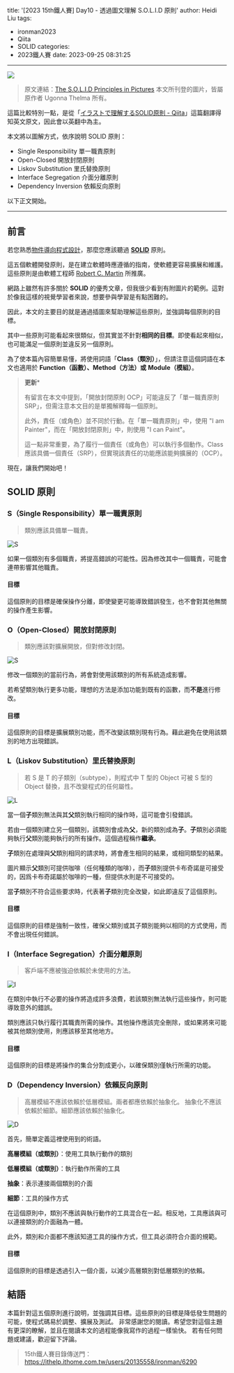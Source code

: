 title: '[2023 15th鐵人賽] Day10 - 透過圖文理解 S.O.L.I.D 原則'
author: Heidi Liu
tags:
  - ironman2023
  - Qiita
  - SOLID
categories:
  - 2023鐵人賽
date: 2023-09-25 08:31:25
---

![](https://imgur.com/yemjbew.png)
> 原文連結：[The S.O.L.I.D Principles in Pictures](https://medium.com/backticks-tildes/the-s-o-l-i-d-principles-in-pictures-b34ce2f1e898)
> 本文所刊登的圖片，皆屬原作者 Ugonna Thelma 所有。


這篇比較特別一點，是從「[イラストで理解するSOLID原則 - Qiita](https://qiita.com/baby-degu/items/d058a62f145235a0f007)」這篇翻譯得知英文原文，因此會以英翻中為主。

本文將以圖解方式，依序說明 SOLID 原則：

+ Single Responsibility 單一職責原則
+ Open-Closed 開放封閉原則
+ Liskov Substitution 里氏替換原則
+ Interface Segregation 介面分離原則
+ Dependency Inversion 依賴反向原則

<!--more-->

以下正文開始。

---

## 前言

若您熟悉[物件導向程式設計](https://en.wikipedia.org/wiki/Object-oriented_programming)，那麼您應該聽過 [**SOLID**](https://en.wikipedia.org/wiki/SOLID) 原則。

這五個軟體開發原則，是在建立軟體時應遵循的指南，使軟體更容易擴展和維護。這些原則是由軟體工程師 [Robert C. Martin](https://en.wikipedia.org/wiki/Robert_C._Martin) 所推廣。

網路上雖然有許多關於 **SOLID** 的優秀文章，但我很少看到有附圖片的範例。這對於像我這樣的視覺學習者來說，想要參與學習是有點困難的。

因此，本文的主要目的就是通過插圖來幫助理解這些原則，並強調每個原則的目標。

其中一些原則可能看起來很類似，但其實並不針對**相同的目標**。即使看起來相似，也可能滿足一個原則並違反另一個原則。

為了使本篇內容簡單易懂，將使用詞語「**Class（類別）**」，但請注意這個詞語在本文也適用於 **Function（函數）、Method（方法）或** **Module（模組）**。

> **更新***
> 
> 有留言在本文中提到，「開放封閉原則 OCP」可能違反了「單一職責原則 SRP」，但需注意本文目的是單獨解釋每一個原則。
> 
> 此外，責任（或角色）並不同於行動。在「單一職責原則」中，使用 "I am Painter"，而在「開放封閉原則」中，則使用 "I can Paint"。
> 
> 這一點非常重要，為了履行一個責任（或角色）可以執行多個動作。Class 應該具備一個責任（SRP），但實現該責任的功能應該能夠擴展的（OCP）。
> 

現在，讓我們開始吧！

## SOLID 原則

### S（Single Responsibility）單一職責原則

> 類別應該具備單一職責。
> 

![S](https://imgur.com/2B0SHkw.png)

如果一個類別有多個職責，將提高錯誤的可能性。因為修改其中一個職責，可能會連帶影響其他職責。

#### 目標

這個原則的目標是確保操作分離，即使變更可能導致錯誤發生，也不會對其他無關的操作產生影響。

### O（Open-Closed）開放封閉原則

> 類別應該對擴展開放，但對修改封閉。
> 

![S](https://imgur.com/psDnV2O.png)

修改一個類別的當前行為，將會對使用該類別的所有系統造成影響。

若希望類別執行更多功能，理想的方法是添加功能到既有的函數，而**不是**進行修改。

#### 目標

這個原則的目標是擴展類別功能，而不改變該類別現有行為。藉此避免在使用該類別的地方出現錯誤。

### L（Liskov Substitution）里氏替換原則

> 若 S 是 T 的子類別（subtype），則程式中 T 型的 Object 可被 S 型的 Object 替換，且不改變程式的任何屬性。

![L](https://imgur.com/M13Yu5F.png)

當一個**子**類別無法與其**父**類別執行相同的操作時，這可能會引發錯誤。

若由一個類別建立另一個類別，該類別會成為**父**，新的類別成為**子**。**子**類別必須能夠執行**父**類別能夠執行的所有操作。這個過程稱作**繼承**。

**子**類別在處理與**父**類別相同的請求時，將會產生相同的結果，或相同類型的結果。

圖片顯示**父**類別可提供咖啡（任何種類的咖啡），而**子**類別提供卡布奇諾是可接受的，因爲卡布奇諾屬於咖啡的一種，但提供水則是不可接受的。

當**子**類別不符合這些要求時，代表著**子**類別完全改變，如此即違反了這個原則。

#### 目標

這個原則的目標是強制一致性，確保父類別或其子類別能夠以相同的方式使用，而不會出現任何錯誤。

### I（Interface Segregation）介面分離原則

> 客戶端不應被強迫依賴於未使用的方法。

![I](https://imgur.com/60jZFbY.png)

在類別中執行不必要的操作將造成許多浪費，若該類別無法執行這些操作，則可能導致意外的錯誤。

類別應該只執行履行其職責所需的操作。其他操作應該完全刪除，或如果將來可能被其他類別使用，則應該移至其他地方。

#### 目標

這個原則的目標是將操作的集合分割成更小，以確保類別僅執行所需的功能。

### D（Dependency Inversion）依賴反向原則

> 高層模組不應該依賴於低層模組。兩者都應依賴於抽象化。
抽象化不應該依賴於細節。細節應該依賴於抽象化。

![D](https://imgur.com/jJG3QQb.png)

首先，簡單定義這裡使用到的術語。

**高層模組（或類別）**：使用工具執行動作的類別

**低層模組（或類別）**：執行動作所需的工具

**抽象**：表示連接兩個類別的介面

**細節**：工具的操作方式

在這個原則中，類別不應該與執行動作的工具混合在一起。相反地，工具應該與可以連接類別的介面融為一體。

此外，類別和介面都不應該知道工具的操作方式，但工具必須符合介面的規範。

#### 目標

這個原則的目標是透過引入一個介面，以減少高層類別對低層類別的依賴。

## 結語

本篇針對這五個原則進行說明，並強調其目標。這些原則的目標是降低發生問題的可能，使程式碼易於調整、擴展及測試。
非常感謝您的閱讀。希望您對這個主題有更深的瞭解，並且在閱讀本文的過程能像我寫作的過程一樣愉快。
若有任何問題或建議，歡迎留下評論。

> 15th鐵人賽目錄傳送門：https://ithelp.ithome.com.tw/users/20135558/ironman/6290
